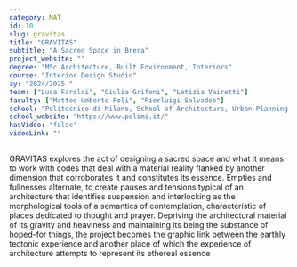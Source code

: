 ```yaml
---
category: MAT
id: 10
slug: gravitas
title: "GRAVITAS"
subtitle: "A Sacred Space in Brera"
project_website: ""
degree: "MSc Architecture, Built Environment, Interiors"
course: "Interior Design Studio"
ay: "2024/2025 "
team: ["Luca Faroldi", "Giulia Grifoni", "Letizia Vairetti"]
faculty: ["Matteo Umberto Poli", "Pierluigi Salvadeo"]
school: "Politecnico di Milano, School of Architecture, Urban Planning and Construction Engineering, Milan, Italia"
school_website: "https://www.polimi.it/"
hasVideo: "false"
videoLink: ""
---
```


GRAVITAS explores the act of designing a sacred space and what it means to work with codes that deal with a material reality flanked by another dimension that corroborates it and constitutes its essence. Empties and fullnesses alternate, to create pauses and tensions typical of an architecture that identifies suspension and interlocking as the morphological tools of a semantics of contemplation, characteristic of places dedicated to thought and prayer. Depriving the architectural material of its gravity and heaviness and maintaining its being the substance of hoped-for things, the project becomes the graphic link between the earthly tectonic experience and another place of which the experience of architecture attempts to represent its ethereal essence
